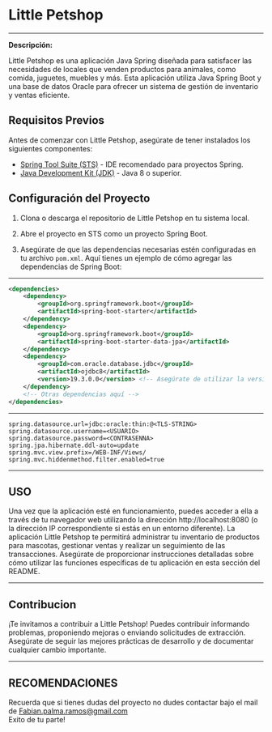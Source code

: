 # Little Petshop
<hr>

**Descripción:**

Little Petshop es una aplicación Java Spring diseñada para satisfacer las necesidades de locales que venden productos para animales, como comida, juguetes, muebles y más. Esta aplicación utiliza Java Spring Boot y una base de datos Oracle para ofrecer un sistema de gestión de inventario y ventas eficiente.

## Requisitos Previos

Antes de comenzar con Little Petshop, asegúrate de tener instalados los siguientes componentes:

- [Spring Tool Suite (STS)](https://spring.io/tools) - IDE recomendado para proyectos Spring.
- [Java Development Kit (JDK)](https://www.oracle.com/java/technologies/javase-downloads.html) - Java 8 o superior.

## Configuración del Proyecto

1. Clona o descarga el repositorio de Little Petshop en tu sistema local.

2. Abre el proyecto en STS como un proyecto Spring Boot.

3. Asegúrate de que las dependencias necesarias estén configuradas en tu archivo `pom.xml`. Aquí tienes un ejemplo de cómo agregar las dependencias de Spring Boot:

<hr>


```xml
<dependencies>
    <dependency>
        <groupId>org.springframework.boot</groupId>
        <artifactId>spring-boot-starter</artifactId>
    </dependency>
    <dependency>
        <groupId>org.springframework.boot</groupId>
        <artifactId>spring-boot-starter-data-jpa</artifactId>
    </dependency>
    <dependency>
        <groupId>com.oracle.database.jdbc</groupId>
        <artifactId>ojdbc8</artifactId>
        <version>19.3.0.0</version> <!-- Asegúrate de utilizar la versión correcta -->
    </dependency>
    <!-- Otras dependencias aquí -->
</dependencies>
```

<hr>

```properties
spring.datasource.url=jdbc:oracle:thin:@<TLS-STRING>
spring.datasource.username=<USUARIO>
spring.datasource.password=<CONTRASENNA>
spring.jpa.hibernate.ddl-auto=update
spring.mvc.view.prefix=/WEB-INF/Views/
spring.mvc.hiddenmethod.filter.enabled=true
```

<hr>

## USO
Una vez que la aplicación esté en funcionamiento, puedes acceder a ella a través de tu navegador web utilizando la dirección http://localhost:8080 (o la dirección IP correspondiente si estás en un entorno diferente). La aplicación Little Petshop te permitirá administrar tu inventario de productos para mascotas, gestionar ventas y realizar un seguimiento de las transacciones. Asegúrate de proporcionar instrucciones detalladas sobre cómo utilizar las funciones específicas de tu aplicación en esta sección del README.

<hr>

## Contribucion
¡Te invitamos a contribuir a Little Petshop! Puedes contribuir informando problemas, proponiendo mejoras o enviando solicitudes de extracción. Asegúrate de seguir las mejores prácticas de desarrollo y de documentar cualquier cambio importante.

<hr>

## RECOMENDACIONES

Recuerda que si tienes dudas del proyecto no dudes contactar bajo el mail de <a href="mailto:Fabian.palma.ramos@gmail.com">Fabian.palma.ramos@gmail.com</a>
<BR>Exito de tu parte!